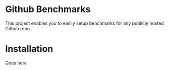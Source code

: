 
Github Benchmarks
=====================

This project enables you to easily setup benchmarks for any publicly hosted
Github repo. 

Installation
====================

Goes here
